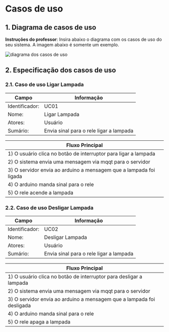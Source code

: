 # Casos de uso

## 1. Diagrama de casos de uso

**Instruções do professor**: Insira abaixo o diagrama com os casos de uso do seu sistema. A imagem abaixo é somente um exemplo.

![diagrama dos casos de uso](casos-uso.png)

## 2. Especificação dos casos de uso

### 2.1. Caso de uso **Ligar Lampada**

| Campo          | Informação        |
|---|---|
| Identificador: | UC01              |
| Nome:          | Ligar Lampada |
| Atores:        | Usuário |
| Sumário:       | Envia sinal para o rele ligar a lampada |

| Fluxo Principal |
|---|
| 1) O usuário clica no botão de interruptor para ligar a lampada |
| 2) O sistema envia uma mensagem via mqqt para o servidor                   |
| 3) O servidor envia ao arduino a mensagem que a lampada foi ligada |
| 4) O arduino manda sinal para o rele |
| 5) O rele acende a lampada |

### 2.2. Caso de uso **Desligar Lampada**

| Campo          | Informação        |
|---|---|
| Identificador: | UC02              |
| Nome:          | Desligar Lampada |
| Atores:        | Usuário |
| Sumário:       | Envia sinal para o rele ligar a lampada |

| Fluxo Principal |
|---|
| 1) O usuário clica no botão de interruptor para desligar a lampada |
| 2) O sistema envia uma mensagem via mqqt para o servidor                   |
| 3) O servidor envia ao arduino a mensagem que a lampada foi desligada |
| 4) O arduino manda sinal para o rele |
| 5) O rele apaga a lampada |
